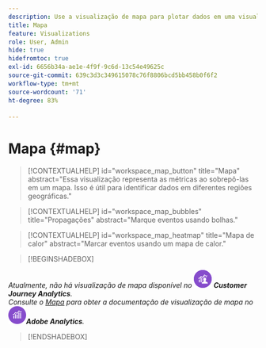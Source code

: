 ```yaml
---
description: Use a visualização de mapa para plotar dados em uma visualização de mapa geográfico.
title: Mapa
feature: Visualizations
role: User, Admin
hide: true
hidefromtoc: true
exl-id: 6656b34a-ae1e-4f9f-9c6d-13c54e49625c
source-git-commit: 639c3d3c349615078c76f8806bcd5bb458b0f6f2
workflow-type: tm+mt
source-wordcount: '71'
ht-degree: 83%

---
```


# Mapa {#map}

<!-- markdownlint-disable MD034 -->

>[!CONTEXTUALHELP]
>id="workspace_map_button"
>title="Mapa"
>abstract="Essa visualização representa as métricas ao sobrepô-las em um mapa. Isso é útil para identificar dados em diferentes regiões geográficas."

<!-- markdownlint-enable MD034 -->

<!-- markdownlint-disable MD034 -->

>[!CONTEXTUALHELP]
>id="workspace_map_bubbles"
>title="Propagações"
>abstract="Marque eventos usando bolhas."

<!-- markdownlint-enable MD034 -->

<!-- markdownlint-disable MD034 -->

>[!CONTEXTUALHELP]
>id="workspace_map_heatmap"
>title="Mapa de calor"
>abstract="Marcar eventos usando um mapa de calor."

<!-- markdownlint-enable MD034 -->

>[!BEGINSHADEBOX]

_Atualmente, não há visualização de mapa disponível no_ ![CustomerJourneyAnalytics](/help/assets/icons/CustomerJourneyAnalytics.svg) _&#x200B;**Customer Journey Analytics**._<br/>_Consulte o [Mapa](https://experienceleague.adobe.com/pt-br/docs/analytics/analyze/analysis-workspace/visualizations/map-visualization) para obter a documentação de visualização de mapa no_ ![AdobeAnalytics](/help/assets/icons/AdobeAnalytics.svg) _&#x200B;**Adobe Analytics**._

>[!ENDSHADEBOX]
